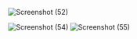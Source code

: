 ![Screenshot (52)](https://user-images.githubusercontent.com/103196084/235288198-e6d3f97a-b932-4bbf-9dea-9185d1a8f4a5.png)

![Screenshot (54)](https://user-images.githubusercontent.com/103196084/235288232-03886199-18fd-45fb-8ad6-e023a60554ab.png)
![Screenshot (55)](https://user-images.githubusercontent.com/103196084/235288241-40a43afa-7741-4b6e-bcf3-3a890b838e1f.png)
